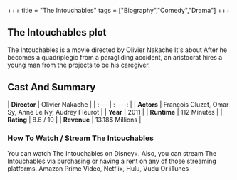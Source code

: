 +++
title = "The Intouchables"
tags = ["Biography","Comedy","Drama"]
+++
## The Intouchables plot
The Intouchables is a movie directed by Olivier Nakache It's about After he becomes a quadriplegic from a paragliding accident, an aristocrat hires a young man from the projects to be his caregiver.
## Cast And Summary
| **Director**      | Olivier Nakache |
    | :---        |    :----:   |
    |  **Actors** | François Cluzet, Omar Sy, Anne Le Ny, Audrey Fleurot |
    | **Year**   | 2011    |
    |  **Runtime** | 112 Minutes |
    |  **Rating** | 8.6 / 10 | 
    |  **Revenue** | 13.18$ Millions |
### How To Watch / Stream The Intouchables
You can watch The Intouchables on Disney+.
Also, you can stream The Intouchables via purchasing or having a rent on any of those streaming platforms.
Amazon Prime Video, Netflix, Hulu, Vudu Or iTunes